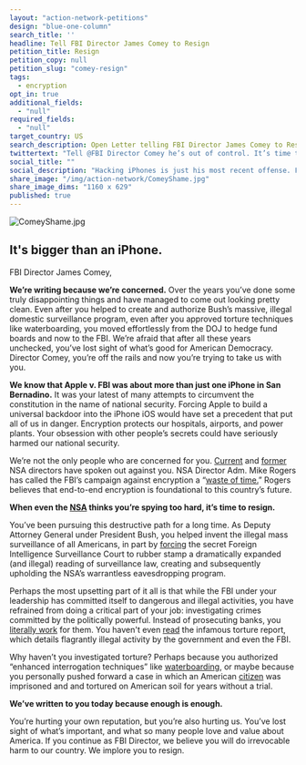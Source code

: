 ```yaml
---
layout: "action-network-petitions"
design: "blue-one-column"
search_title: ''
headline: Tell FBI Director James Comey to Resign
petition_title: Resign
petition_copy: null
petition_slug: "comey-resign"
tags:
  - encryption
opt_in: true
additional_fields:
  - "null"
required_fields:
  - "null"
target_country: US
search_description: Open Letter telling FBI Director James Comey to Resign
twittertext: "Tell @FBI Director Comey he’s out of control. It’s time to resign!"
social_title: ""
social_description: "Hacking iPhones is just his most recent offense. FBI Director James Comey’s war on privacy has been endangering communities and security technology for decades. Tell him it's time to resign."
share_image: "/img/action-network/ComeyShame.jpg"
share_image_dims: "1160 x 629"
published: true
---
```


![ComeyShame.jpg]({{site.baseurl}}/img/action-network/ComeyShame.jpg)

## It's bigger than an iPhone.

FBI Director James Comey,

**We’re writing because we’re concerned.** Over the years you’ve done some truly disappointing things and have managed to come out looking pretty clean. Even after you helped to create and authorize Bush’s massive, illegal domestic surveillance program, even after you approved torture techniques like waterboarding, you moved effortlessly from the DOJ to hedge fund boards and now to the FBI.
We’re afraid that after all these years unchecked, you’ve lost sight of what’s good for American Democracy. Director Comey, you’re off the rails and now you’re trying to take us with you.

**We know that Apple v. FBI was about more than just one iPhone in San Bernadino.** It was your latest of many attempts to circumvent the constitution in the name of national security. Forcing Apple to build a universal backdoor into the iPhone iOS would have set a precedent that put all of us in danger. Encryption protects our hospitals, airports, and power plants. Your obsession with other people’s secrets could have seriously harmed our national security.

We’re not the only people who are concerned for you. [Current](https://theintercept.com/2016/01/21/nsa-chief-stakes-out-pro-encryption-position-in-contrast-to-fbi/) and [former](http://money.cnn.com/2016/01/13/technology/nsa-michael-hayden-encryption/index.html) NSA directors have spoken out against you. NSA Director Adm. Mike Rogers has called the FBI’s campaign against encryption a “[waste of time.](https://youtu.be/wnTGO6OFgCo?t=25m30s)” Rogers believes that end-to-end encryption is foundational to this country’s future.

**When even the [NSA](http://www.thensavideo.com/) thinks you’re spying too hard, it’s time to resign.**

You’ve been pursuing this destructive path for a long time. As Deputy Attorney General under President Bush, you helped invent the illegal mass surveillance of all Americans, in part by [forcing](http://www.salon.com/2014/08/14/george_w_bushs_false_heroes_the_real_story_of_a_secret_washington_sham/) the secret Foreign Intelligence Surveillance Court to rubber stamp a dramatically expanded (and illegal) reading of surveillance law, creating and subsequently upholding the NSA’s warrantless eavesdropping program.

Perhaps the most upsetting part of it all is that while the FBI under your leadership has committed itself to dangerous and illegal activities, you have refrained from doing a critical part of your job: investigating crimes committed by the politically powerful. Instead of prosecuting banks, you [literally work](http://blogs.wsj.com/corruption-currents/2013/01/30/hsbc-names-james-comey-to-the-board/) for them. You haven't even [read](https://www.emptywheel.net/2015/03/12/jim-comeys-learned-helplessness-about-the-torture-report/) the infamous torture report, which details flagrantly illegal activity by the government and even the FBI.

Why haven’t you investigated torture? Perhaps because you authorized “enhanced interrogation techniques” like [waterboarding](http://articles.latimes.com/2013/jul/16/opinion/la-ed-comey-confirmation-fbi-20130716), or maybe because you personally pushed forward a case in which an American [citizen](http://www.thenation.com/article/more-questions-james-comey/) was imprisoned and and tortured on American soil for years without a trial.

**We’ve written to you today because enough is enough.**

You’re hurting your own reputation, but you’re also hurting us. You’ve lost sight of what’s important, and what so many people love and value about America. If you continue as FBI Director, we believe you will do irrevocable harm to our country. We implore you to resign.
